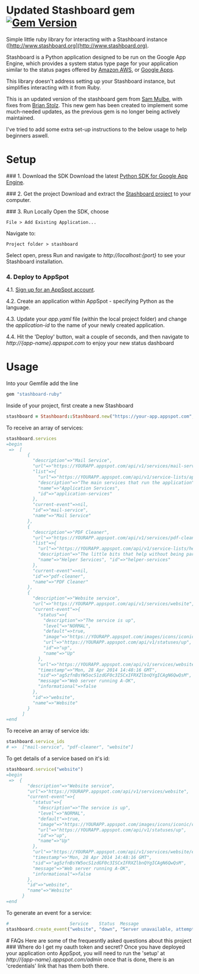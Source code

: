 # Updated Stashboard gem [![Gem Version](https://badge.fury.io/rb/stashboard-ruby.svg)](https://rubygems.org/gems/stashboard-ruby)

Simple little ruby library for interacting with a Stashboard instance
([http://www.stashboard.org](http://www.stashboard.org).

Stashboard is a Python application designed to be run on the Google App Engine,
which provides a system status type page for your application similar to the
status pages offered by [Amazon AWS](http://status.aws.amazon.com/), or 
[Google Apps](http://www.google.com/appsstatus).

This library doesn't address setting up your Stashboard instance, but
simplifies interacting with it from Ruby.

This is an updated version of the stashboard gem from [Sam Mulbe](https://github.com/smulube/stashboard-ruby), with fixes from [Brian Stolz](https://github.com/tecnobrat/stashboard-ruby). This new gem has been created to implement some much-needed updates, as the previous gem is no longer being actively maintained.

I've tried to add some extra set-up instructions to the below usage to help beginners aswell.

# Setup
    
### 1. Download the SDK
Download the latest [Python SDK for Google App Engine](http://code.google.com/appengine/downloads.html#Google_App_Engine_SDK_for_Python).

### 2. Get the project
Download and extract the [Stashboard project](http://github.com/twilio/stashboard/tarball/master) to your computer.

### 3. Run Locally
Open the SDK, choose
```
File > Add Existing Application...
```

Navigate to:
```
Project folder > stashboard
```
Select open, press Run and navigate to *http://localhost:{port}* to see your Stashboard installation.

### 4. Deploy to AppSpot
4.1. [Sign up for an AppSpot account](https://developers.google.com/appengine/docs/python/gettingstartedpython27/uploading?csw=1).

4.2. Create an application within AppSpot - specifying Python as the language.

4.3. Update your *app.yaml* file (within the local project folder) and change the *application-id* to the name of your newly created application.

4.4. Hit the 'Deploy' button, wait a couple of seconds, and then navigate to *http://{app-name}.appspot.com* to enjoy your new status dashboard

# Usage
Into your Gemfile add the line
```ruby
gem "stashboard-ruby"
```

Inside of your project, first create a new Stashboard
```ruby
stashboard = Stashboard::Stashboard.new("https://your-app.appspot.com", "<stashboard_oauth_token>", "<stashboard_oauth_secret>")
```

To receive an array of services:
```ruby
stashboard.services
=begin
 =>  [
        {
          "description"=>"Mail Service", 
          "url"=>"https://YOURAPP.appspot.com/api/v1/services/mail-service", 
          "list"=>{
            "url"=>"https://YOURAPP.appspot.com/api/v1/service-lists/application-services", 
            "description"=>"The main services that run the application", 
            "name"=>"Application Services", 
            "id"=>"application-services"
          }, 
          "current-event"=>nil, 
          "id"=>"mail-service", 
          "name"=>"Mail Service"
        }, 
        {
          "description"=>"PDF Cleaner", 
          "url"=>"https://YOURAPP.appspot.com/api/v1/services/pdf-cleaner", 
          "list"=>{
            "url"=>"https://YOURAPP.appspot.com/api/v1/service-lists/helper-services", 
            "description"=>"The little bits that help without being part of the app itself", 
            "name"=>"Helper Services", "id"=>"helper-services"
          }, 
          "current-event"=>nil, 
          "id"=>"pdf-cleaner", 
          "name"=>"PDF Cleaner"
        }, 
        {
          "description"=>"Website service",
          "url"=>"https://YOURAPP.appspot.com/api/v1/services/website", 
          "current-event"=>{
            "status"=>{
              "description"=>"The service is up", 
              "level"=>"NORMAL", 
              "default"=>true, 
              "image"=>"https://YOURAPP.appspot.com/images/icons/iconic/check_alt.png", 
              "url"=>"https://YOURAPP.appspot.com/api/v1/statuses/up", 
              "id"=>"up", 
              "name"=>"Up"
            }, 
            "url"=>"https://YOURAPP.appspot.com/api/v1/services/website/events/ag5zfnBsYW5ocS1zdGF0c3ISCxIFRXZlbnQYgICAgN6QwQsM", 
            "timestamp"=>"Mon, 28 Apr 2014 14:48:16 GMT", 
            "sid"=>"ag5zfnBsYW5ocS1zdGF0c3ISCxIFRXZlbnQYgICAgN6QwQsM", 
            "message"=>"Web server running A-OK", 
            "informational"=>false
          },
          "id"=>"website", 
          "name"=>"Website"
        }
      ]
=end
```

To receive an array of service ids:
```ruby
stashboard.service_ids
# =>  ["mail-service", "pdf-cleaner", "website"]
```

To get details of a service based on it's id:
```ruby
stashboard.service("website")
=begin
 =>  {
        "description"=>"Website service",
        "url"=>"https://YOURAPP.appspot.com/api/v1/services/website", 
        "current-event"=>{
          "status"=>{
            "description"=>"The service is up", 
            "level"=>"NORMAL", 
            "default"=>true, 
            "image"=>"https://YOURAPP.appspot.com/images/icons/iconic/check_alt.png", 
            "url"=>"https://YOURAPP.appspot.com/api/v1/statuses/up", 
            "id"=>"up", 
            "name"=>"Up"
          }, 
          "url"=>"https://YOURAPP.appspot.com/api/v1/services/website/events/ag5zfnBsYW5ocS1zdGF0c3ISCxIFRXZlbnQYgICAgN6QwQsM", 
          "timestamp"=>"Mon, 28 Apr 2014 14:48:16 GMT", 
          "sid"=>"ag5zfnBsYW5ocS1zdGF0c3ISCxIFRXZlbnQYgICAgN6QwQsM", 
          "message"=>"Web server running A-OK", 
          "informational"=>false
        },
        "id"=>"website", 
        "name"=>"Website"
      }
=end
```

To generate an event for a service:
```ruby
#                       Service    Status  Message
stashboard.create_event("website", "down", "Server unavailable, attempting to restart")
```

# FAQs
Here are some of the frequesntly asked questions about this project
### Where do I get my oauth token and secret?
Once you have deployed your application onto AppSpot, you will need to run the 'setup' at *http://{app-name}.appspot.com/admin* once that is done, there is an 'credentials' link that has them both there.
